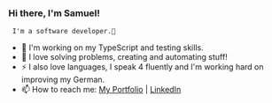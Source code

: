 ### Hi there, I'm Samuel! 
     I'm a software developer.👋

- 🌱 I'm working on my TypeScript and testing skills.
- 🌮 I love solving problems, creating and automating stuff!
- ⚡ I also love languages, I speak 4 fluently and I'm working hard on improving my German.
- 📫 How to reach me:  [My Portfolio](https://wangsamu.com) |  [LinkedIn](https://linkedin.com/in/wangsamu)

